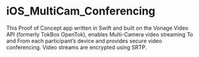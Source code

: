 # iOS_MultiCam_Conferencing
This Proof of Concept app written in Swift and built on the Vonage Video API (formerly TokBox OpenTok), enables Multi-Camera video streaming To and From each participant’s device and provides secure video conferencing. Video streams are encrypted using SRTP. 
